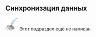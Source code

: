 ## Синхронизация данных
![Раздел не написан](lib/imgs/custom_field/planned_section.png) Этот подраздел ещё не написан